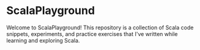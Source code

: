 # ScalaPlayground

Welcome to ScalaPlayground! This repository is a collection of Scala code snippets, experiments, and practice exercises that I've written while learning and exploring Scala.
